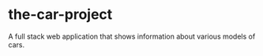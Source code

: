 # the-car-project
A full stack web application that shows information about various models of cars.
